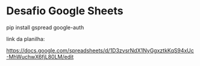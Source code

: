 # Desafio Google Sheets


pip install gspread google-auth

link da planilha:

https://docs.google.com/spreadsheets/d/1D3zvsrNdX1NyGgxztkKqS94xUc-MhWuchwX6fjL80LM/edit

